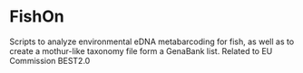 # FishOn
Scripts to analyze environmental eDNA  metabarcoding for fish, as well as to create a mothur-like taxonomy file form a GenaBank list. Related to EU Commission BEST2.0 
